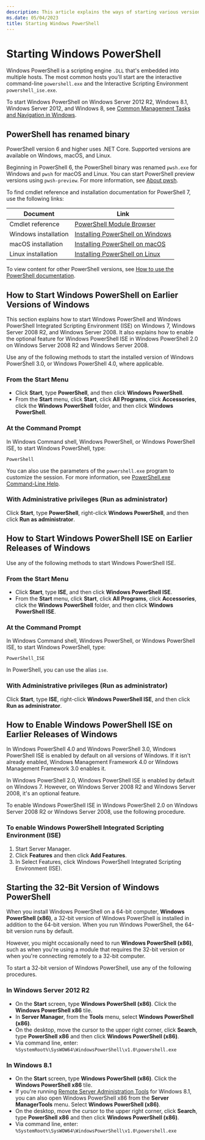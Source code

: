 ```yaml
---
description: This article explains the ways of starting various versions of PowerShell.
ms.date: 05/04/2023
title: Starting Windows PowerShell
---
```


# Starting Windows PowerShell

Windows PowerShell is a scripting engine `.DLL` that's embedded into multiple hosts. The most common
hosts you'll start are the interactive command-line `powershell.exe` and the Interactive Scripting
Environment `powershell_ise.exe`.

To start Windows PowerShell on Windows Server 2012 R2, Windows 8.1, Windows Server 2012, and Windows
8, see [Common Management Tasks and Navigation in Windows][08].

## PowerShell has renamed binary

PowerShell version 6 and higher uses .NET Core. Supported versions are available on Windows, macOS,
and Linux.

Beginning in PowerShell 6, the PowerShell binary was renamed `pwsh.exe` for Windows and `pwsh` for
macOS and Linux. You can start PowerShell preview versions using `pwsh-preview`. For more
information, see [About pwsh][04].

To find cmdlet reference and installation documentation for PowerShell 7, use the following links:

|       Document       |                  Link                  |
| -------------------- | -------------------------------------- |
| Cmdlet reference     | [PowerShell Module Browser][02]        |
| Windows installation | [Installing PowerShell on Windows][07] |
| macOS installation   | [Installing PowerShell on macOS][06]   |
| Linux installation   | [Installing PowerShell on Linux][05]   |

To view content for other PowerShell versions, see [How to use the PowerShell documentation][01].

## How to Start Windows PowerShell on Earlier Versions of Windows

This section explains how to start Windows PowerShell and Windows PowerShell Integrated Scripting
Environment (ISE) on Windows 7, Windows Server 2008 R2, and Windows Server 2008. It also explains
how to enable the optional feature for Windows PowerShell ISE in Windows PowerShell 2.0 on Windows
Server 2008 R2 and Windows Server 2008.

Use any of the following methods to start the installed version of Windows PowerShell 3.0, or
Windows PowerShell 4.0, where applicable.

### From the Start Menu

- Click **Start**, type **PowerShell**, and then click **Windows PowerShell**.
- From the **Start** menu, click **Start**, click **All Programs**, click **Accessories**, click the
  **Windows PowerShell** folder, and then click **Windows PowerShell**.

### At the Command Prompt

In Windows Command shell, Windows PowerShell, or Windows PowerShell ISE, to start Windows
PowerShell, type:

```
PowerShell
```

You can also use the parameters of the `powershell.exe` program to customize the session. For more
information, see [PowerShell.exe Command-Line Help][03].

### With Administrative privileges (Run as administrator)

Click **Start**, type **PowerShell**, right-click **Windows PowerShell**, and then click **Run as
administrator**.

## How to Start Windows PowerShell ISE on Earlier Releases of Windows

Use any of the following methods to start Windows PowerShell ISE.

### From the Start Menu

- Click **Start**, type **ISE**, and then click **Windows PowerShell ISE**.
- From the **Start** menu, click **Start**, click **All Programs**, click **Accessories**, click the
  **Windows PowerShell** folder, and then click **Windows PowerShell ISE**.

### At the Command Prompt

In Windows Command shell, Windows PowerShell, or Windows PowerShell ISE, to start Windows
PowerShell, type:

```
PowerShell_ISE
```

In PowerShell, you can use the alias `ise`.

### With Administrative privileges (Run as administrator)

Click **Start**, type **ISE**, right-click **Windows PowerShell ISE**, and then click **Run as
administrator**.

## How to Enable Windows PowerShell ISE on Earlier Releases of Windows

In Windows PowerShell 4.0 and Windows PowerShell 3.0, Windows PowerShell ISE is enabled by default
on all versions of Windows. If it isn't already enabled, Windows Management Framework 4.0 or Windows
Management Framework 3.0 enables it.

In Windows PowerShell 2.0, Windows PowerShell ISE is enabled by default on Windows 7. However, on
Windows Server 2008 R2 and Windows Server 2008, it's an optional feature.

To enable Windows PowerShell ISE in Windows PowerShell 2.0 on Windows Server 2008 R2 or Windows
Server 2008, use the following procedure.

### To enable Windows PowerShell Integrated Scripting Environment (ISE)

1. Start Server Manager.
1. Click **Features** and then click **Add Features**.
1. In Select Features, click Windows PowerShell Integrated Scripting Environment (ISE).

## Starting the 32-Bit Version of Windows PowerShell

When you install Windows PowerShell on a 64-bit computer, **Windows PowerShell (x86)**, a 32-bit
version of Windows PowerShell is installed in addition to the 64-bit version. When you run Windows
PowerShell, the 64-bit version runs by default.

However, you might occasionally need to run **Windows PowerShell (x86)**, such as when you're using
a module that requires the 32-bit version or when you're connecting remotely to a 32-bit computer.

To start a 32-bit version of Windows PowerShell, use any of the following procedures.

### In Windows Server 2012 R2

- On the **Start** screen, type **Windows PowerShell (x86)**. Click the **Windows PowerShell x86**
  tile.
- In **Server Manager**, from the **Tools** menu, select **Windows PowerShell (x86)**.
- On the desktop, move the cursor to the upper right corner, click **Search**, type **PowerShell
  x86** and then click **Windows PowerShell (x86)**.
- Via command line, enter: `%SystemRoot%\SysWOW64\WindowsPowerShell\v1.0\powershell.exe`

### In Windows 8.1

- On the **Start** screen, type **Windows PowerShell (x86)**. Click the **Windows PowerShell x86**
  tile.
- If you're running [Remote Server Administration Tools][09] for Windows 8.1, you can also open
  Windows PowerShell x86 from the **Server ManagerTools** menu. Select **Windows PowerShell (x86)**.
- On the desktop, move the cursor to the upper right corner, click **Search**, type **PowerShell
  x86** and then click **Windows PowerShell (x86)**.
- Via command line, enter: `%SystemRoot%\SysWOW64\WindowsPowerShell\v1.0\powershell.exe`

<!-- link references -->
[01]: ../how-to-use-docs.md
[02]: /powershell/module/
[03]: /powershell/module/Microsoft.PowerShell.Core/About/about_PowerShell_exe
[04]: /powershell/module/microsoft.powershell.core/about/about_pwsh
[05]: /powershell/scripting/install/installing-powershell-on-linux
[06]: /powershell/scripting/install/installing-powershell-on-macos
[07]: /powershell/scripting/install/installing-powershell-on-windows
[08]: /previous-versions/windows/it-pro/windows-server-2012-R2-and-2012/hh831491(v=ws.11)
[09]: https://go.microsoft.com/fwlink/?LinkID=304145
